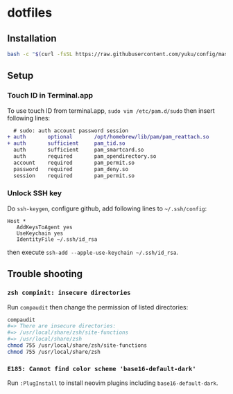 # dotfiles

## Installation

```bash
bash -c "$(curl -fsSL https://raw.githubusercontent.com/yuku/config/master/etc/install)"
```

## Setup

### Touch ID in Terminal.app

To use touch ID from terminal.app, `sudo vim /etc/pam.d/sudo` then insert following lines:

```diff
  # sudo: auth account password session
+ auth       optional       /opt/homebrew/lib/pam/pam_reattach.so
+ auth       sufficient     pam_tid.so
  auth       sufficient     pam_smartcard.so
  auth       required       pam_opendirectory.so
  account    required       pam_permit.so
  password   required       pam_deny.so
  session    required       pam_permit.so
```

### Unlock SSH key

Do `ssh-keygen`, configure github, add following lines to `~/.ssh/config`:

```
Host *
   AddKeysToAgent yes
   UseKeychain yes
   IdentityFile ~/.ssh/id_rsa
```

then execute `ssh-add --apple-use-keychain ~/.ssh/id_rsa`.

## Trouble shooting

### `zsh compinit: insecure directories`

Run `compaudit` then change the permission of listed directories:

```bash
compaudit
#=> There are insecure directories:
#=> /usr/local/share/zsh/site-functions
#=> /usr/local/share/zsh
chmod 755 /usr/local/share/zsh/site-functions
chmod 755 /usr/local/share/zsh
```

### `E185: Cannot find color scheme 'base16-default-dark'`

Run `:PlugInstall` to install neovim plugins including `base16-default-dark`.
